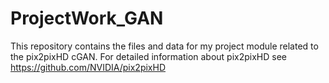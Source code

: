 # ProjectWork_GAN
This repository contains the files and data for my project module related to the pix2pixHD cGAN.
For detailed information about pix2pixHD see https://github.com/NVIDIA/pix2pixHD

